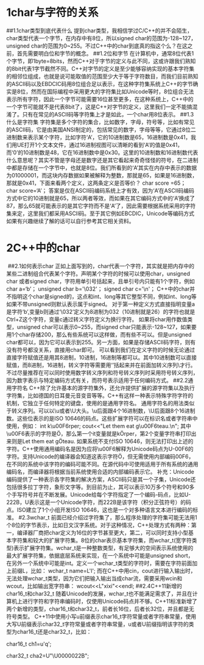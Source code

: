 # 1char与字符的关系

##1.1char类型到底代表什么
  提到char类型，我相信学过C/C++的并不会陌生，char类型代表一个字节，在内存中有8位，所以signed char的范围为-128~127，unsigned char的范围为0~255。不过C++中的char到底真的指这个么？在这之前，首先需要明白位和字节的概念。
##1.2位和字节
  在计算机中，通常8位代表1个字节，即1byte=8bits，然而C++对于字节的定义与此不同，这或许跟我们熟知的8bit代表1字节截然不同。C++对字节的定义是至少能够容纳实现的基本字符集的相邻位组成，也就是说可能取值的范围至少大于等于字符数目，而我们目前熟知的ASCII码以及EBDCIC码用8位组合足以表示，在这种字符集系统上C++的字节确实是8位，然而在国际编程中采用更大的字符集比如Unicode等时，8位组合无法表示所有字符，因此一个字节可能需要16位甚至更多，在这种系统上，C++中的一个字节可能就不是代表8bit了，这是C++对字节的定义，这里我们一定不能搞混淆了。只有在常见的ASCII码等字符集上才是如此，一个char用8位表示。
##1.3什么是字符集
  字符集是多个字符的集合，比如数字，字母，符号等，比如有常见的ASCII码，它是由美国ANSI制定的，包括常见的数字，字母等等，它通过8位二进制数来表示某个字符，比如字符‘A’，它的10进制数是65，16进制数是0x41，我们用UE打开1个文本文件，通过16进制视图可以清晰的看到‘A’的值是0x41，而‘0’的10进制数是48，它在16进制数中是0x30。这里的10进制数和16进制数代表什么意思呢？其实不管是字母还是数字还是其它看起来奇奇怪怪的符号，在二进制中都是存储在一个字节中，也就是8位。我们所看到的‘A’其实在内存中表示的数据为01000001，而这块内存数据如果被解释为整数，那就是65，如果是16进制数，那就是0x41，下面来看两个定义，这两条定义是否等价？
char score =65；
char score=‘A’；
  答案是仅在ASCII码编码系统上才有效，因为‘A’在ASCII码编码方式中它的10进制就是65，所以两者等效，而如果在其它编码方式中的‘A’换成了87，那么65就可能表示的是其它字符而不是‘A’了，因此需要根据系统采用的字符集来定，这里我们都采用ASCII码。至于其它例如EBCDIC，Unicode等编码方式如果有兴趣继续了解的话可以自行参考其它相关资料。

# 2C++中的char

​    ##2.1如何表示char
      正如上面写到的，char代表一个字符，其实就是把内存中的某些二进制组合代表某个字符。声明某个字符的时候可以使用char，unsigned char 或者signed char，字符用单引号括起来，且单引号内只能有1个字符，例如
    char a=‘b’；
    unsigned char b='\032'；
    signed char c='\n'；
      C++中的char并不指明这个char是signed的，这点和int、long等其它整型不同，例如int、long等如果不带unsigned则默认表示属于signed。
对于第一种定义方式直接指明变量a是字符‘b’,变量b则通过‘\032’定义为8进制为032（10进制就是26）的字符也就是Ctrl+Z这个字符，变量c通过转义字符定义为换行字符。
      如果将char用作数值类型，unsigned char可以表示0~255，而signed char只能表示-128~127，如果要用1个char存储200，那么有些系统可以这样做，而有些不可以。但是unsigned char都可以，因为它可以表示到255。另一方面，如果是存储ASCII码字符，则有没有符号都没关系，直接用char即可。
      可以看到我们在定义字符的时候无论通过直接字符赋值还是用其8进制，10进制，16进制等都可以。其中10进制数可以直接赋值，而8进制，16进制，转义字符等需要用‘’括起来并在前面加转义序列\才行。不过尽量推荐在可以同时使用数字转义序列和符号转义序列时采用符号转义序列，因为数字表示与特定编码方式有关，而符号表示适用于任何编码方式。
    ##2.2通用字符名
      C++除了允许基本的源字符集外，还允许提供扩展的源字符集以及执行字符集，比如德国的日耳曼元音变音等等。C++有这样一种表示特殊字符字符的机制，它独立于任何特定的键盘，使用的是通用字符名。
通用字符名的用法类似于转义序列。可以以\u或者\U大头。\u后面跟4个16进制数，\U后面跟8个16进制数。这些位表示的是ISO 10646的码点。这些扩展字符可以在标识名或者字符串中使用，例如：
    int k\u00F6rper;
    cout<<"Let them eat g\u00F6teau.\n";
      其中\u00F6表示的字符是Ö，那么第一个it变量就是kÖrper，第2个变量字符串打印出来则是Let them eat gÖteau.
      如果系统不支付ISO 10646，则无法打印出上述的字符。C++使用通用编码名是因为应将\u00F6解释为Unicode码点为U-00F6的字符。支持Unicode的编译器会知道这表示字符Ö，但无需使用内部编码00F6，在不同的系统中该字符的编码可能不同。在源代码中可使用适用于所有系统的通用编码名，而编译器将根据当前系统使用合适的内部编码表示它。
      补充：Unicode编码提供了一种表示各字符集的解决方案，ASCII码只是其一个子集，Unicode还包括很多拉丁字符，象形文字等。到目前为止，其可以表示10万多个符号和90多个手写符号并在不断发展。Unicode给每个字符指定了一个编码-码点，比如U-222B，U表示这是一个Unicode字符，而222B是该字符（积分正弦符号）的码点。ISO建立了1个小组开发ISO 10646，这也是一个对多种语言文本进行编码的标准。
    #2.3wchar_t
      前面已经介绍过字符集了，那么程序处理的字符集可能无法用1个8位的字节表示，比如日文汉字系统。对于这种情况，C++处理方式有两种：第一，编译器厂商把char定义为16位的字节甚至更大，第二，可以同时支持小型基本字符集和较大的扩展字符集。8位的char表示基本字符集，而wchar_t(宽字符类型)表示扩展字符集。wchar_t是一种整数类型，有足够大的空间表示系统使用的最大扩展字符集，依据底层系统来实现，在一个系统中可能是unsigned short，在另外一个系统中可能是int。定义一个wchar_t类型的字符时，需要在字符前面加上前缀L，比如：
    wchar_t name=L'l';
      而在C++中用cin，cout进行输入输出时，无法处理wchar_t类型，因为它们把输入输出当成char流，需要采用wcin和wcout，比如输出宽字符串：
    wcout<<L"xixi"<<endl;
    ##2.4C++11新增的char16_t和char32_t
      随着Unicode的发展，wchar_t也不能满足需求了，并且在计算机上进行字符和字符串编码时，仅使用Unicode码点并不够。C++11标准新增了两个新增的类型，char16_t和char32_t，前者长16位，后者长32位，并且都是无符号类型。
      C++11中使用小写u前缀表示char16_t字符常量或者字符串常量，使用大写U前缀表示char32_t字符常量或者字符串常量，u或者U前缀指明该字符的类型为char16_t还是char32_t，比如：

char16_t ch1=u'q';

char32_t cha2=U"\U0000022B";